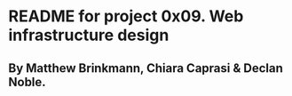 # README for project 0x09. Web infrastructure design
## By Matthew Brinkmann, Chiara Caprasi & Declan Noble.